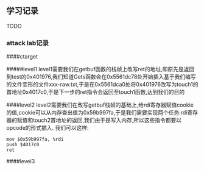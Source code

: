 ## 学习记录
TODO
### attack lab记录

####ctarget 

#####level1
level1需要我们在getbuf函数的栈帧上改写ret的地址,即原先是返回到test的0x401976,我们知道Gets函数会在0x5561dc78处开始插入基于我们编写的文件变形的文件xxx-raw.txt,于是在0x5561dca0处将0x401976改写为touch1的首地址0x4017c0,于是下一步的ret指令会返回至touch1函数,达到我们的目的



####level2
level2需要我们在改写getbuf栈帧的基础上,给rdi寄存器赋值cookie的值,cookie可以从内存查出值为0x59b997fa,于是我们需要实现两个任务:rdi寄存器的赋值和touch2首地址的返回,我们由于是写入内存,所以这些指令都要以opcode的形式插入.
我们可以这样:
```assembly
mov $0x59b997fa, %rdi
push $4017c0
ret 
```


####level3
